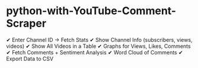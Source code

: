# python-with-YouTube-Comment-Scraper
✔ Enter Channel ID → Fetch Stats ✔ Show Channel Info (subscribers, views, videos) ✔ Show All Videos in a Table ✔ Graphs for Views, Likes, Comments ✔ Fetch Comments + Sentiment Analysis ✔ Word Cloud of Comments ✔ Export Data to CSV
